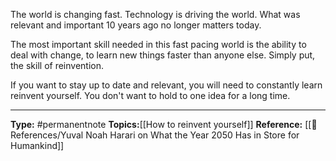 The world is changing fast. Technology is driving the world. What was relevant and important 10 years ago no longer matters today. 

The most important skill needed in this fast pacing world is the ability to deal with change, to learn new things faster than anyone else. Simply put, the skill of reinvention. 

If you want to stay up to date and relevant, you will need to constantly learn reinvent yourself. You don't want to hold to one idea for a long time. 

----
**Type:** #permanentnote 
**Topics:**[[How to reinvent yourself]]
**Reference:** [[🌻References/Yuval Noah Harari on What the Year 2050 Has in Store for Humankind]]

